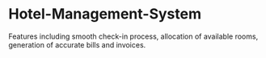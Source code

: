# Hotel-Management-System
Features including smooth check-in process, allocation of available rooms, generation of accurate bills and invoices.
